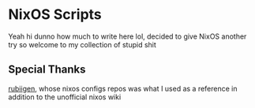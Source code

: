 # NixOS Scripts

Yeah hi dunno how much to write here lol, decided to give NixOS another try so welcome to my collection of stupid shit

## Special Thanks
[rubiigen](https://github.com/rubiigen), whose nixos configs repos was what I used as a reference in addition to the unofficial nixos wiki
